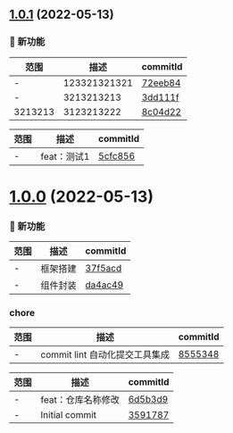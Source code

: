 ## [1.0.1](https://github.com/liuqiyu/watermarkjs/compare/1.0.0...1.0.1) (2022-05-13)

### 🌟 新功能
范围|描述|commitId
--|--|--
 - | 123321321321 | [72eeb84](https://github.com/liuqiyu/watermarkjs/commit/72eeb84)
 - | 3213213213 | [3dd111f](https://github.com/liuqiyu/watermarkjs/commit/3dd111f)
 3213213 | 3123213222 | [8c04d22](https://github.com/liuqiyu/watermarkjs/commit/8c04d22)


范围|描述|commitId
--|--|--
 - | feat：测试1 | [5cfc856](https://github.com/liuqiyu/watermarkjs/commit/5cfc856)

# [1.0.0](https://github.com/liuqiyu/watermarkjs/compare/3591787...1.0.0) (2022-05-13)

### 🌟 新功能
范围|描述|commitId
--|--|--
 - | 框架搭建 | [37f5acd](https://github.com/liuqiyu/watermarkjs/commit/37f5acd)
 - | 组件封装 | [da4ac49](https://github.com/liuqiyu/watermarkjs/commit/da4ac49)


### chore
范围|描述|commitId
--|--|--
 - | commit lint 自动化提交工具集成 | [8555348](https://github.com/liuqiyu/watermarkjs/commit/8555348)


范围|描述|commitId
--|--|--
 - | feat：仓库名称修改 | [6d5b3d9](https://github.com/liuqiyu/watermarkjs/commit/6d5b3d9)
 - | Initial commit | [3591787](https://github.com/liuqiyu/watermarkjs/commit/3591787)

